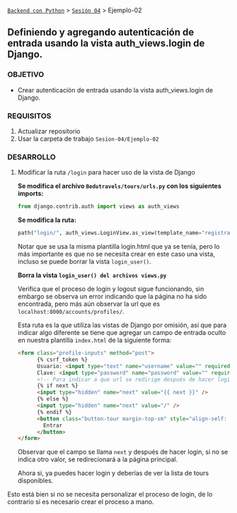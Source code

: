 [`Backend con Python`](../../Readme.md) > [`Sesión 04`](../Readme.md) > Ejemplo-02
## Definiendo y agregando autenticación de entrada usando la vista auth_views.login de Django.

### OBJETIVO
- Crear autenticación de entrada usando la vista auth_views.login de Django.

### REQUISITOS
1. Actualizar repositorio
1. Usar la carpeta de trabajo `Sesion-04/Ejemplo-02`

### DESARROLLO
1. Modificar la ruta `/login` para hacer uso de la vista de Django

   __Se modifica el archivo `Bedutravels/tours/urls.py` con los siguientes imports:__
   ```python
   from django.contrib.auth import views as auth_views
   ```

   __Se modifica la ruta:__
   ```python
   path("login/", auth_views.LoginView.as_view(template_name="registration/login.html"), name="login"),
   ```
   Notar que se usa la misma plantilla login.html que ya se tenía, pero lo más importante es que no se necesita crear en este caso una vista, incluso se puede borrar la vista `login_user()`.

   __Borra la vista `login_user() del archivos views.py`__

   Verifica que el proceso de login y logout sigue funcionando, sin embargo se observa un error indicando que la página no ha sido encontrada, pero más aún observar la url que es `localhost:8000/accounts/profiles/`.

   Esta ruta es la que utiliza las vistas de Django por omisión, así que para indicar algo diferente se tiene que agregar un campo de entrada oculto en nuestra plantilla `index.html` de la siguiente forma:

   ```html
   <form class="profile-inputs" method="post">
         {% csrf_token %}
         Usuario: <input type="text" name="username" value="" required>
         Clave: <input type="password" name="password" value="" required>
         <!-- Para indicar a que url se redirige después de hacer login -->
         {% if next %}
         <input type="hidden" name="next" value="{{ next }}" />
         {% else %}
         <input type="hidden" name="next" value="/" />
         {% endif %}
         <button class="button-tour margin-top-sm" style="align-self: center; width:50%;" type="submit" name="button">
           Entrar
         </button>
   </form>
   ```
   Observar que el campo se llama `next` y después de hacer login, si no se indica otro valor, se redirecionará a la página principal.

   Ahora si, ya puedes hacer login y deberías de ver la lista de tours disponibles.

Esto está bien si no se necesita personalizar el proceso de login, de lo contrario si es necesario crear el proceso a mano.
